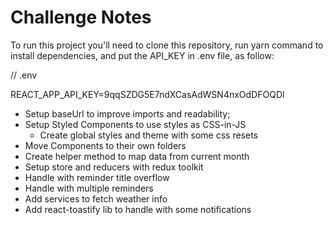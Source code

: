 
# Challenge Notes

To run this project you'll need to clone this repository, run yarn command to install dependencies, and put the API_KEY in .env file, as follow:

// .env

REACT_APP_API_KEY=9qqSZDG5E7ndXCasAdWSN4nxOdDFOQDl


- Setup baseUrl to improve imports and readability;
- Setup Styled Components to use styles as CSS-in-JS
    - Create global styles and theme with some css resets
- Move Components to their own folders
- Create helper method to map data from current month
- Setup store and reducers with redux toolkit
- Handle with reminder title overflow
- Handle with multiple reminders
- Add services to fetch weather info
- Add react-toastify lib to handle with some notifications
